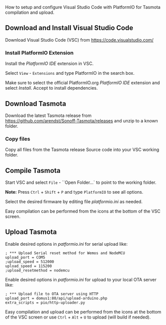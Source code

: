 How to setup and configure Visual Studio Code with PlatformIO for Tasmota compilation and upload.

## Download and Install Visual Studio Code
Download Visual Studio Code (VSC) from https://code.visualstudio.com/

### Install PlatformIO Extension
Install the _PlatformIO IDE_ extension in VSC.

Select ``View`` - ``Extensions`` and type PlatformIO in the search box.

Make sure to select the official PlatformIO.org *PlatformIO IDE* extension and select *Install*. Accept to install dependencies.

## Download Tasmota
Download the latest Tasmota release from https://github.com/arendst/Sonoff-Tasmota/releases and unzip to a known folder.

### Copy files
Copy all files from the Tasmota release Source code into your VSC working folder.

## Compile Tasmota
Start VSC and select ``File`` - ``Open Folder...` to point to the working folder.

**Note:** Press `Ctrl` + `Shift` + `P` and type `PlatformIO` to see all options.

Select the desired firmware by editing file _platformio.ini_ as needed.

Easy compilation can be performed from the icons at the bottom of the VSC screen. 

## Upload Tasmota

Enable desired options in _patformio.ini_ for serial upload like:
```
; *** Upload Serial reset method for Wemos and NodeMCU
upload_port = COM5
;upload_speed = 512000
upload_speed = 115200
;upload_resetmethod = nodemcu
```
Enable desired options in _patformio.ini_ for upload to your local OTA server like:
```
; *** Upload file to OTA server using HTTP
upload_port = domus1:80/api/upload-arduino.php
extra_scripts = pio/http-uploader.py
```
Easy compilation and upload can be performed from the icons at the bottom of the VSC screen or use `Ctrl` + `Alt` + `U` to upload (will build if needed).
